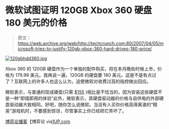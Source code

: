 # 微软试图证明 120GB Xbox 360 硬盘 180 美元的价格

> 原文：<https://web.archive.org/web/http://techcrunch.com:80/2007/04/05/microsoft-tries-to-justify-120gb-xbox-360-hard-drives-180-price/>

[![120gbhdd360.jpg](img/d240930efd3317245801112209fb4648.png)](https://web.archive.org/web/20151002011534/http://old.crunchgear.com/wp-content/uploads/120gbhdd360.jpg "120gbhdd360.jpg")

Xbox 360 的 120GB 硬盘作为一个单独的配件购买，将在本月晚些时候上市，价格为 179.99 美元。我再说一遍，120GB 的硬盘要 180 美元。这是不是有点过了？互联网上的许多人也这么认为，迫使微软对收费过高的指控做出回应。

微软表示，与普通的现成硬盘(只需 [$155](https://web.archive.org/web/20151002011534/http://www.newegg.com/Product/Product.aspx?Item=N82E16822144069) )相比是不恰当的，因为安装这些硬盘不是一种“即插即用的体验”此外，微软表示，其硬盘驱动器的价格与自供电的外部硬盘驱动器大致相同。好吧，随你怎么说微软。当没有人买你价格高得离谱的“精英”游戏机时，不要感到惊讶，尽管事实上你已经把它弄坏了。

[博弈论播客](https://web.archive.org/web/20151002011534/http://www.gametheoryshow.com/index.php?post_id=199739)【博弈论 via[1UP.com](https://web.archive.org/web/20151002011534/http://www.1up.com/do/newsStory?cId=3158485)